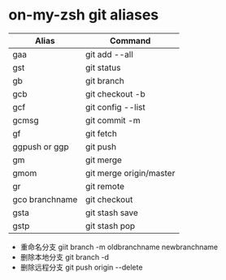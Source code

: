 # on-my-zsh git aliases  

| Alias          | Command                 |
| -------------- | ----------------------- |
| gaa            | git add --all           |
| gst            | git status              |
| gb             | git branch              |
| gcb            | git checkout -b         |
| gcf            | git config --list       |
| gcmsg          | git commit -m           |
| gf             | git fetch               |
| ggpush or ggp  | git push                |
| gm             | git merge               |
| gmom           | git merge origin/master |
| gr             | git remote              |
| gco branchname | git checkout            |
| gsta           | git stash save          |
| gstp           | git stash pop           |

- 重命名分支 giit branch -m oldbranchname newbranchname
- 删除本地分支 git branch -d <BranchName>
- 删除远程分支 git push origin --delete <BranchName>

